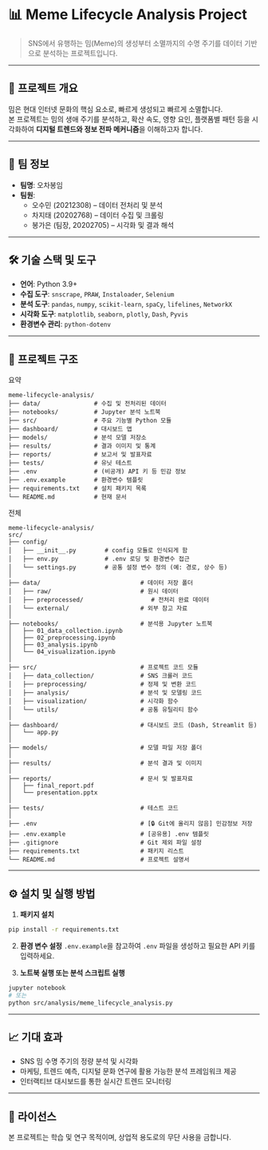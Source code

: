 # 📊 Meme Lifecycle Analysis Project

> SNS에서 유행하는 밈(Meme)의 생성부터 소멸까지의 수명 주기를 데이터 기반으로 분석하는 프로젝트입니다.

---

## 📌 프로젝트 개요

밈은 현대 인터넷 문화의 핵심 요소로, 빠르게 생성되고 빠르게 소멸합니다.  
본 프로젝트는 밈의 생애 주기를 분석하고, 확산 속도, 영향 요인, 플랫폼별 패턴 등을 시각화하여 **디지털 트렌드와 정보 전파 메커니즘**을 이해하고자 합니다.

---

## 👥 팀 정보

- **팀명**: 오차봉임
- **팀원**:
  - 오수민 (20212308) – 데이터 전처리 및 분석
  - 차지태 (20202768) – 데이터 수집 및 크롤링
  - 봉가은 (팀장, 20202705) – 시각화 및 결과 해석

---

## 🛠️ 기술 스택 및 도구

- **언어**: Python 3.9+
- **수집 도구**: `snscrape`, `PRAW`, `Instaloader`, `Selenium`
- **분석 도구**: `pandas`, `numpy`, `scikit-learn`, `spaCy`, `lifelines`, `NetworkX`
- **시각화 도구**: `matplotlib`, `seaborn`, `plotly`, `Dash`, `Pyvis`
- **환경변수 관리**: `python-dotenv`

---

## 📂 프로젝트 구조

요약

```
meme-lifecycle-analysis/
├── data/               # 수집 및 전처리된 데이터
├── notebooks/          # Jupyter 분석 노트북
├── src/                # 주요 기능별 Python 모듈
├── dashboard/          # 대시보드 앱
├── models/             # 분석 모델 저장소
├── results/            # 결과 이미지 및 통계
├── reports/            # 보고서 및 발표자료
├── tests/              # 유닛 테스트
├── .env                # (비공개) API 키 등 민감 정보
├── .env.example        # 환경변수 템플릿
├── requirements.txt    # 설치 패키지 목록
└── README.md           # 현재 문서
```

전체

```
meme-lifecycle-analysis/
src/
├── config/
│   ├── __init__.py        # config 모듈로 인식되게 함
│   ├── env.py             # .env 로딩 및 환경변수 접근
│   └── settings.py        # 공통 설정 변수 정의 (예: 경로, 상수 등)
│
├── data/                            # 데이터 저장 폴더
│   ├── raw/                         # 원시 데이터
│   ├── preprocessed/                   # 전처리 완료 데이터
│   └── external/                    # 외부 참고 자료
│
├── notebooks/                       # 분석용 Jupyter 노트북
│   ├── 01_data_collection.ipynb
│   ├── 02_preprocessing.ipynb
│   ├── 03_analysis.ipynb
│   └── 04_visualization.ipynb
│
├── src/                             # 프로젝트 코드 모듈
│   ├── data_collection/             # SNS 크롤러 코드
│   ├── preprocessing/               # 정제 및 변환 코드
│   ├── analysis/                    # 분석 및 모델링 코드
│   ├── visualization/               # 시각화 함수
│   └── utils/                       # 공통 유틸리티 함수
│
├── dashboard/                       # 대시보드 코드 (Dash, Streamlit 등)
│   └── app.py
│
├── models/                          # 모델 파일 저장 폴더
│
├── results/                         # 분석 결과 및 이미지
│
├── reports/                         # 문서 및 발표자료
│   ├── final_report.pdf
│   └── presentation.pptx
│
├── tests/                           # 테스트 코드
│
├── .env                             # [🔒 Git에 올리지 않음] 민감정보 저장
├── .env.example                     # [공유용] .env 템플릿
├── .gitignore                       # Git 제외 파일 설정
├── requirements.txt                 # 패키지 리스트
└── README.md                        # 프로젝트 설명서
```

---

## ⚙️ 설치 및 실행 방법

1. **패키지 설치**

```bash
pip install -r requirements.txt
```

2. **환경 변수 설정**
   `.env.example`을 참고하여 `.env` 파일을 생성하고 필요한 API 키를 입력하세요.

3. **노트북 실행 또는 분석 스크립트 실행**

```bash
jupyter notebook
# 또는
python src/analysis/meme_lifecycle_analysis.py
```

---

## 📈 기대 효과

- SNS 밈 수명 주기의 정량 분석 및 시각화
- 마케팅, 트렌드 예측, 디지털 문화 연구에 활용 가능한 분석 프레임워크 제공
- 인터랙티브 대시보드를 통한 실시간 트렌드 모니터링

---

## 📄 라이선스

본 프로젝트는 학습 및 연구 목적이며, 상업적 용도로의 무단 사용을 금합니다.
